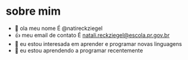 # sobre mim
- 👋 ola meu nome É @natireckziegel
- :+1: meu email de contato É natali.reckziegel@escola.pr.gov.br
- 👀 eu estou interesada em aprender e programar novas linguagens
- 🌱 eu estou aprendendo a programar recentemente

